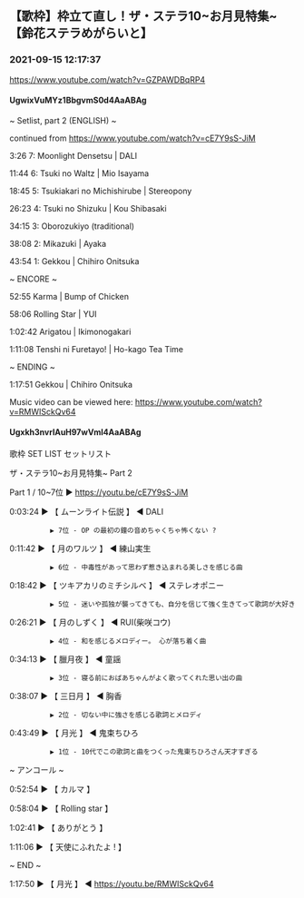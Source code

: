 ## 【歌枠】枠立て直し！ザ・ステラ10~お月見特集~【鈴花ステラめがらいと】
### 2021-09-15 12:17:37
https://www.youtube.com/watch?v=GZPAWDBqRP4
#### UgwixVuMYz1BbgvmS0d4AaABAg
~ Setlist, part 2 (ENGLISH) ~

continued from https://www.youtube.com/watch?v=cE7Y9sS-JiM



3:26	7: Moonlight Densetsu | DALI

11:44	6: Tsuki no Waltz | Mio Isayama

18:45	5: Tsukiakari no Michishirube | Stereopony

26:23	4: Tsuki no Shizuku | Kou Shibasaki

34:15	3: Oborozukiyo (traditional)

38:08	2: Mikazuki | Ayaka

43:54	1: Gekkou | Chihiro Onitsuka



~ ENCORE ~

52:55	Karma | Bump of Chicken

58:06	Rolling Star | YUI

1:02:42	Arigatou | Ikimonogakari

1:11:08	Tenshi ni Furetayo! | Ho-kago Tea Time



~ ENDING ~

1:17:51 Gekkou | Chihiro Onitsuka

Music video can be viewed here: https://www.youtube.com/watch?v=RMWISckQv64

#### Ugxkh3nvrlAuH97wVml4AaABAg
歌枠  SET LIST セットリスト 

ザ・ステラ10~お月見特集~ Part 2

Part 1 / 10~7位 ▶ https://youtu.be/cE7Y9sS-JiM



0:03:24 ▶ 【 ムーンライト伝説 】 ◀ DALI

              ▶ 7位 - OP の最初の鐘の音めちゃくちゃ怖くない ?



0:11:42 ▶ 【 月のワルツ 】 ◀ 練山実生

              ▶ 6位 - 中毒性があって思わず惹き込まれる美しさを感じる曲



0:18:42 ▶ 【 ツキアカリのミチシルベ 】 ◀ ステレオポニー

              ▶ 5位 - 迷いや孤独が襲ってきても、自分を信じて強く生きてって歌詞が大好き



0:26:21 ▶ 【 月のしずく 】 ◀ RUI(柴咲コウ)

              ▶ 4位 - 和を感じるメロディー。 心が落ち着く曲 



0:34:13 ▶ 【 臘月夜 】 ◀ 童謡

              ▶ 3位 - 寝る前におばあちゃんがよく歌ってくれた思い出の曲



0:38:07 ▶ 【 三日月 】 ◀ 胸香

              ▶ 2位 - 切ない中に強さを感じる歌詞とメロディ



0:43:49 ▶ 【 月光 】 ◀ 鬼束ちひろ

              ▶ 1位 - 10代でこの歌詞と曲をつくった鬼東ちひろさん天才すぎる



 ~ アンコール ~

0:52:54 ▶ 【 カルマ 】

0:58:04 ▶ 【 Rolling star 】

1:02:41 ▶ 【 ありがとう 】 

1:11:06 ▶ 【 天使にふれたよ ! 】 



~ END ~

1:17:50 ▶ 【 月光 】 ◀ https://youtu.be/RMWISckQv64

